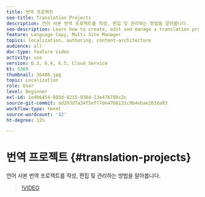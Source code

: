 ```yaml
---
title: 번역 프로젝트
seo-title: Translation Projects
description: 언어 사본 번역 프로젝트를 작성, 편집 및 관리하는 방법을 알아봅니다.
seo-description: Learn how to create, edit and manage a translation project for your Language Copy.
feature: Language Copy, Multi Site Manager
topics: localization, authoring, content-architecture
audience: all
doc-type: feature video
activity: use
version: 6.3, 6.4, 6.5, Cloud Service
kt: 5369
thumbnail: 36486.jpg
topic: Localization
role: User
level: Beginner
exl-id: 1e406454-885d-4215-9304-13e476788c2c
source-git-commit: ad203d7a34f5eff7de4768131c9b4ebae261da93
workflow-type: tm+mt
source-wordcount: '32'
ht-degree: 12%

---
```


# 번역 프로젝트 {#translation-projects}

언어 사본 번역 프로젝트를 작성, 편집 및 관리하는 방법을 알아봅니다.

>[!VIDEO](https://video.tv.adobe.com/v/36486?quality=12&learn=on)
